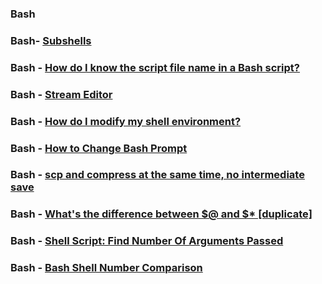 ### Bash

### Bash- [Subshells](https://www.tldp.org/LDP/abs/html/subshells.html)

### Bash - [How do I know the script file name in a Bash script?](https://stackoverflow.com/questions/192319/how-do-i-know-the-script-file-name-in-a-bash-script)

### Bash - [Stream Editor](https://www.tutorialspoint.com/sed/sed_basic_syntax.htm)

### Bash - [How do I modify my shell environment?](https://rc.byu.edu/wiki/index.php?page=How+do+I+modify+my+shell+environment%3F)

### Bash - [How to Change Bash Prompt](https://linuxconfig.org/bash-prompt-basics)

### Bash - [scp and compress at the same time, no intermediate save](https://unix.stackexchange.com/questions/70581/scp-and-compress-at-the-same-time-no-intermediate-save)

### Bash - [What's the difference between $@ and $* [duplicate]](https://unix.stackexchange.com/questions/129072/whats-the-difference-between-and)

### Bash - [ Shell Script: Find Number Of Arguments Passed ](https://www.linuxtechtips.com/2013/06/shell-script-find-number-of-arguments.html)

### Bash - [Bash Shell Number Comparison](https://www.cyberciti.biz/faq/comparing-numbers-in-bash-shell/)